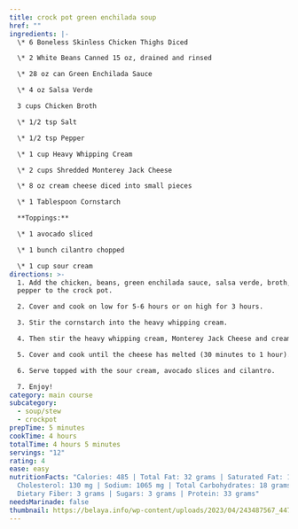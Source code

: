 ```yaml
---
title: crock pot green enchilada soup
href: ""
ingredients: |-
  \* 6 Boneless Skinless Chicken Thighs Diced

  \* 2 White Beans Canned 15 oz, drained and rinsed

  \* 28 oz can Green Enchilada Sauce

  \* 4 oz Salsa Verde

  3﻿ cups Chicken Broth

  \* 1/2 tsp Salt

  \* 1/2 tsp Pepper

  \* 1 cup Heavy Whipping Cream

  \* 2 cups Shredded Monterey Jack Cheese

  \* 8 oz cream cheese diced into small pieces

  \* 1 Tablespoon Cornstarch

  **Toppings:**

  \* 1 avocado sliced

  \* 1 bunch cilantro chopped

  \* 1 cup sour cream
directions: >-
  1. Add the chicken, beans, green enchilada sauce, salsa verde, broth, salt and
  pepper to the crock pot.

  2. Cover and cook on low for 5-6 hours or on high for 3 hours.

  3. Stir the cornstarch into the heavy whipping cream. 

  4. Then stir the heavy whipping cream, Monterey Jack Cheese and cream cheese into the crock pot.

  5. Cover and cook until the cheese has melted (30 minutes to 1 hour).

  6. Serve topped with the sour cream, avocado slices and cilantro.

  7. Enjoy!
category: main course
subcategory:
  - soup/stew
  - crockpot
prepTime: 5 minutes
cookTime: 4 hours
totalTime: 4 hours 5 minutes
servings: "12"
rating: 4
ease: easy
nutritionFacts: "Calories: 485 | Total Fat: 32 grams | Saturated Fat: 16 grams |
  Cholesterol: 130 mg | Sodium: 1065 mg | Total Carbohydrates: 18 grams |
  Dietary Fiber: 3 grams | Sugars: 3 grams | Protein: 33 grams"
needsMarinade: false
thumbnail: https://belaya.info/wp-content/uploads/2023/04/243487567_4472936122755339_2440554198442946061_n.jpg
---
```

